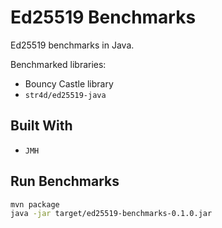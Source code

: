 # Ed25519 Benchmarks

Ed25519 benchmarks in Java.

Benchmarked libraries:

- Bouncy Castle library
- `str4d/ed25519-java`

## Built With

- `JMH`

## Run Benchmarks

```bash
mvn package
java -jar target/ed25519-benchmarks-0.1.0.jar
```
